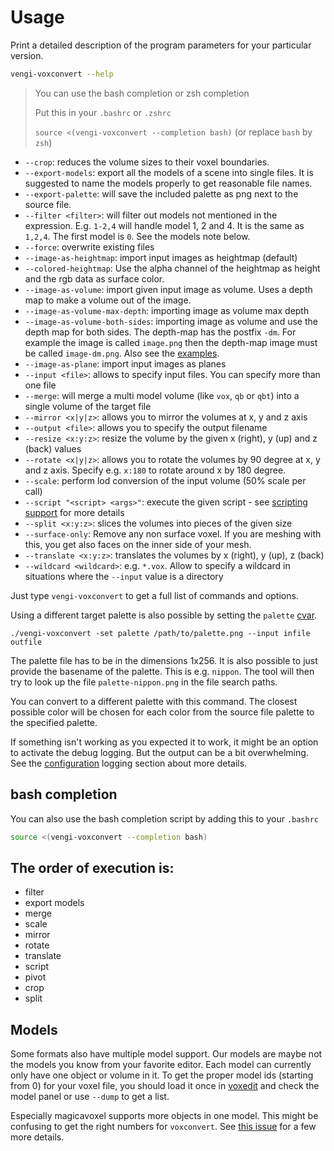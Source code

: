 # Usage

Print a detailed description of the program parameters for your particular version.

```sh
vengi-voxconvert --help
```

> You can use the bash completion or zsh completion
>
> Put this in your `.bashrc` or `.zshrc`
>
> `source <(vengi-voxconvert --completion bash)` (or replace `bash` by `zsh`)

* `--crop`: reduces the volume sizes to their voxel boundaries.
* `--export-models`: export all the models of a scene into single files. It is suggested to name the models properly to get reasonable file names.
* `--export-palette`: will save the included palette as png next to the source file.
* `--filter <filter>`: will filter out models not mentioned in the expression. E.g. `1-2,4` will handle model 1, 2 and 4. It is the same as `1,2,4`. The first model is `0`. See the models note below.
* `--force`: overwrite existing files
* `--image-as-heightmap`: import input images as heightmap (default)
* `--colored-heightmap`: Use the alpha channel of the heightmap as height and the rgb data as surface color.
* `--image-as-volume`: import given input image as volume. Uses a depth map to make a volume out of the image.
* `--image-as-volume-max-depth`: importing image as volume max depth
* `--image-as-volume-both-sides`: importing image as volume and use the depth map for both sides. The depth-map has the postfix `-dm`. For example the image is called `image.png` then the depth-map image must be called `image-dm.png`. Also see the [examples](Examples.md).
* `--image-as-plane`: import input images as planes
* `--input <file>`: allows to specify input files. You can specify more than one file
* `--merge`: will merge a multi model volume (like `vox`, `qb` or `qbt`) into a single volume of the target file
* `--mirror <x|y|z>`: allows you to mirror the volumes at x, y and z axis
* `--output <file>`: allows you to specify the output filename
* `--resize <x:y:z>`: resize the volume by the given x (right), y (up) and z (back) values
* `--rotate <x|y|z>`: allows you to rotate the volumes by 90 degree at x, y and z axis. Specify e.g. `x:180` to rotate around x by 180 degree.
* `--scale`: perform lod conversion of the input volume (50% scale per call)
* `--script "<script> <args>"`: execute the given script - see [scripting support](../LUAScript.md) for more details
* `--split <x:y:z>`: slices the volumes into pieces of the given size
* `--surface-only`: Remove any non surface voxel. If you are meshing with this, you get also faces on the inner side of your mesh.
* `--translate <x:y:z>`: translates the volumes by x (right), y (up), z (back)
* `--wildcard <wildcard>`: e.g. `*.vox`. Allow to specify a wildcard in situations where the `--input` value is a directory

Just type `vengi-voxconvert` to get a full list of commands and options.

Using a different target palette is also possible by setting the `palette` [cvar](../Configuration.md).

`./vengi-voxconvert -set palette /path/to/palette.png --input infile outfile`

The palette file has to be in the dimensions 1x256. It is also possible to just provide the basename of the palette.
This is e.g. `nippon`. The tool will then try to look up the file `palette-nippon.png` in the file search paths.

You can convert to a different palette with this command. The closest possible color will be chosen for each
color from the source file palette to the specified palette.

If something isn't working as you expected it to work, it might be an option to activate the debug logging. But the output can be a bit overwhelming. See the [configuration](../Configuration.md) logging section about more details.

## bash completion

You can also use the bash completion script by adding this to your `.bashrc`

```sh
source <(vengi-voxconvert --completion bash)
```

## The order of execution is:

* filter
* export models
* merge
* scale
* mirror
* rotate
* translate
* script
* pivot
* crop
* split

## Models

Some formats also have multiple model support. Our models are maybe not the models you know from your favorite editor. Each model can currently only have one object or volume in it. To get the proper model ids (starting from 0) for your voxel file, you should load it once in [voxedit](../voxedit/Index.md) and check the model panel or use `--dump` to get a list.

Especially magicavoxel supports more objects in one model. This might be confusing to get the right numbers for `voxconvert`. See [this issue](https://github.com/vengi-voxel/vengi/issues/68) for a few more details.
